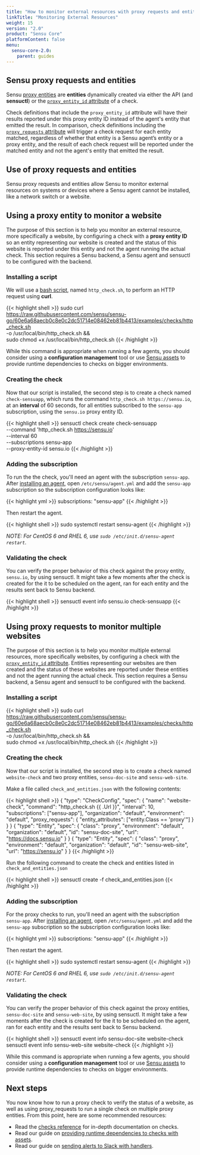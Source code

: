 ```yaml
---
title: "How to monitor external resources with proxy requests and entities"
linkTitle: "Monitoring External Resources"
weight: 15
version: "2.0"
product: "Sensu Core"
platformContent: false
menu: 
  sensu-core-2.0:
    parent: guides
---
```


## Sensu proxy requests and entities

Sensu [proxy entities][1] are **entities** dynamically created via either the
API (and **sensuctl**) or the [`proxy_entity_id` attribute][2] of a check.

Check definitions that include the `proxy_entity_id` attribute will have their
results reported under this proxy entity ID instead of the agent's entity that
emitted the result. In comparison, check definitions including the
[`proxy_requests` attribute][3] will trigger a check request for each entity
matched, regardless of whether that entity is a Sensu agent’s entity or a proxy
entity, and the result of each check request will be reported under the matched
entity and not the agent's entity that emitted the result.

## Use of proxy requests and entities

Sensu proxy requests and entities allow Sensu to monitor external resources
on systems or devices where a Sensu agent cannot be installed, like a
network switch or a website.

## Using a proxy entity to monitor a website

The purpose of this section is to help you monitor an external resource, more
specifically a website, by configuring a check with a **proxy entity ID** so an
entity representing our website is created and the status of this website is
reported under this entity and not the agent running the actual check.
This section requires a Sensu backend, a Sensu agent and sensuctl to be configured
with the backend.

### Installing a script

We will use a [bash script][4], named `http_check.sh`, to perform an HTTP
request using **curl**.

{{< highlight shell >}}
sudo curl https://raw.githubusercontent.com/sensu/sensu-go/60e6a68aecb0c8e0c2dc51714e08462eb81b4413/examples/checks/http_check.sh \
-o /usr/local/bin/http_check.sh && \
sudo chmod +x /usr/local/bin/http_check.sh
{{< /highlight >}}

While this command is appropriate when running a few agents, you should consider
using a **configuration management** tool or use [Sensu assets][5] to provide
runtime dependencies to checks on bigger environments.

### Creating the check

Now that our script is installed, the second step is to create a check named
`check-sensuapp`, which runs the command `http_check.sh https://sensu.io`, at an
**interval** of 60 seconds, for all entities subscribed to the `sensu-app`
subscription, using the `sensu.io` proxy entity ID.

{{< highlight shell >}}
sensuctl check create check-sensuapp \
--command 'http_check.sh https://sensu.io' \
--interval 60 \
--subscriptions sensu-app \
--proxy-entity-id sensu.io
{{< /highlight >}}

### Adding the subscription
To run the the check, you'll need an agent with the subscription `sensu-app`.
After [installing an agent][install], open `/etc/sensu/agent.yml`
and add the `sensu-app` subscription so the subscription configuration looks like:

{{< highlight yml >}}
subscriptions: "sensu-app"
{{< /highlight >}}

Then restart the agent.

{{< highlight shell >}}
sudo systemctl restart sensu-agent
{{< /highlight >}}

_NOTE: For CentOS 6 and RHEL 6, use `sudo /etc/init.d/sensu-agent restart`._

### Validating the check

You can verify the proper behavior of this check against the proxy entity,
`sensu.io`, by using sensuctl. It might take a few moments after
the check is created for the it to be scheduled on the agent, ran for each entity
 and the results sent back to Sensu backend.

{{< highlight shell >}}
sensuctl event info sensu.io check-sensuapp
{{< /highlight >}}

## Using proxy requests to monitor multiple websites

The purpose of this section is to help you monitor multiple external resources, more
specifically websites, by configuring a check with the [`proxy_entity_id` attribute][2].
Entities representing our websites are then created and the status of these
websites are reported under these entities and not the agent running the actual check.
This section requires a Sensu backend, a Sensu agent and sensuctl to be configured
with the backend.

### Installing a script

{{< highlight shell >}}
sudo curl https://raw.githubusercontent.com/sensu/sensu-go/60e6a68aecb0c8e0c2dc51714e08462eb81b4413/examples/checks/http_check.sh \
-o /usr/local/bin/http_check.sh && \
sudo chmod +x /usr/local/bin/http_check.sh
{{< /highlight >}}

### Creating the check

Now that our script is installed, the second step is to create a check named
`website-check` and two proxy entities, `sensu-doc-site` and `sensu-web-site`.

Make a file called `check_and_entities.json` with the following contents:

{{< highlight shell >}}
{
  "type": "CheckConfig",
  "spec": {
    "name": "website-check",
    "command": "http_check.sh {{ .Url }}",
    "interval": 10,
    "subscriptions": ["sensu-app"],
    "organization": "default",
    "environment": "default",
    "proxy_requests": {
      "entity_attributes": ["entity.Class == 'proxy'"]
     }
  }
}
{
  "type": "Entity",
  "spec": {
    "class": "proxy",
    "environment": "default",
    "organization": "default",
    "id": "sensu-doc-site",
    "url": "https://docs.sensu.io"
  }
}
{
  "type": "Entity",
  "spec": {
    "class": "proxy",
    "environment": "default",
    "organization": "default",
    "id": "sensu-web-site",
    "url": "https://sensu.io"
  }
}
{{< /highlight >}}

Run the following command to create the check and entities listed in `check_and_entities.json`

{{< highlight shell >}}
sensuctl create -f check_and_entities.json
{{< /highlight >}}

### Adding the subscription
For the proxy checks to run, you'll need an agent with the subscription `sensu-app`.
After [installing an agent][install], open `/etc/sensu/agent.yml`
and add the `sensu-app` subscription so the subscription configuration looks like:

{{< highlight yml >}}
subscriptions: "sensu-app"
{{< /highlight >}}

Then restart the agent.

{{< highlight shell >}}
sudo systemctl restart sensu-agent
{{< /highlight >}}

_NOTE: For CentOS 6 and RHEL 6, use `sudo /etc/init.d/sensu-agent restart`._

### Validating the check

You can verify the proper behavior of this check against the proxy entities,
`sensu-doc-site` and `sensu-web-site`, by using sensuctl. It might take a few moments after
the check is created for the it to be scheduled on the agent, ran for each entity
 and the results sent back to Sensu backend.

{{< highlight shell >}}
sensuctl event info sensu-doc-site website-check
sensuctl event info sensu-web-site website-check
{{< /highlight >}}

While this command is appropriate when running a few agents, you should consider
using a **configuration management** tool or use [Sensu assets][5] to provide
runtime dependencies to checks on bigger environments.

## Next steps

You now know how to run a proxy check to verify the status of a website, as
well as using proxy_requests to run a single check on multiple proxy entities.
From this point, here are some recommended resources:

* Read the [checks reference][6] for in-depth documentation on checks.
* Read our guide on [providing runtime dependencies to checks with assets][5].
* Read our guide on [sending alerts to Slack with handlers][7].

[1]: ../../reference/entities/#what-is-a-proxy-entity
[2]: ../../reference/checks/#check-attributes
[3]: ../../reference/checks/#proxy-requests
[4]: https://raw.githubusercontent.com/sensu/sensu-go/dccfeb9093c21e45fd6505d3b32da354bdf8a136/examples/checks/http_check.sh
[5]: ../install-check-executables-with-assets
[6]: ../../reference/checks/
[7]: ../send-slack-alerts/
[install]: ../../getting-started/installation-and-configuration
[start]: ../../getting-started/installation-and-configuration/#starting-the-services
